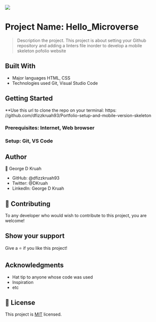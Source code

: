 ![](https://img.shields.io/badge/Microverse-blueviolet)

# Project Name: Hello_Microverse

> Description the project. This project is about setting your Github repository and adding a linters file inorder to  develop a mobile skeleton pofolio website


## Built With

- Major languages HTML, CSS
- Technologies used Git, Visual Studio Code


## Getting Started

**Use this url to clone the repo on your terminal: https: //github.com/dfizzkruah93/Portfolio-setup-and-mobile-version-skeleton 

### Prerequisites: Internet, Web browser

### Setup: Git, VS Code

## Author

👤 George D Kruah

- GitHub: @dfizzkruah93
- Twitter: @DKruah
- LinkedIn: George D Kruah

## 🤝 Contributing

To any developer who would wish to contribute to this project, you are welcome!

## Show your support

Give a ⭐️ if you like this project!

## Acknowledgments

- Hat tip to anyone whose code was used
- Inspiration
- etc

## 📝 License

This project is [MIT](./MIT.md) licensed.
